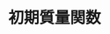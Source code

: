 ---
title: 初期質量関数
type: card
card_instruction: 名字、名前の最初または最後の1文字を聞くことができる。
image: card4.png
description: 
---